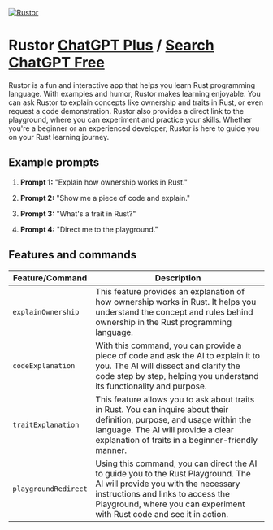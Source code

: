 
[![Rustor](https://files.oaiusercontent.com/file-BfAuqXO2gH7a9fTow200S6Y9?se=2123-10-16T23%3A53%3A26Z&sp=r&sv=2021-08-06&sr=b&rscc=max-age%3D31536000%2C%20immutable&rscd=attachment%3B%20filename%3Drust-logo-blk.png&sig=%2Bi5K1%2Bt050lCOTeg500dKeGCTKeRJAOBhtd1rE%2BZWLY%3D)](https://chat.openai.com/g/g-IAufDuAeW-rustor)

# Rustor [ChatGPT Plus](https://chat.openai.com/g/g-IAufDuAeW-rustor) / [Search ChatGPT Free](https://gptcall.net/index.html#/?search=Rustor)

Rustor is a fun and interactive app that helps you learn Rust programming language. With examples and humor, Rustor makes learning enjoyable. You can ask Rustor to explain concepts like ownership and traits in Rust, or even request a code demonstration. Rustor also provides a direct link to the playground, where you can experiment and practice your skills. Whether you're a beginner or an experienced developer, Rustor is here to guide you on your Rust learning journey.

## Example prompts

1. **Prompt 1:** "Explain how ownership works in Rust."

2. **Prompt 2:** "Show me a piece of code and explain."

3. **Prompt 3:** "What's a trait in Rust?"

4. **Prompt 4:** "Direct me to the playground."

## Features and commands

| Feature/Command | Description |
| --- | --- |
| `explainOwnership` | This feature provides an explanation of how ownership works in Rust. It helps you understand the concept and rules behind ownership in the Rust programming language. |
| `codeExplanation` | With this command, you can provide a piece of code and ask the AI to explain it to you. The AI will dissect and clarify the code step by step, helping you understand its functionality and purpose. |
| `traitExplanation` | This feature allows you to ask about traits in Rust. You can inquire about their definition, purpose, and usage within the language. The AI will provide a clear explanation of traits in a beginner-friendly manner. |
| `playgroundRedirect` | Using this command, you can direct the AI to guide you to the Rust Playground. The AI will provide you with the necessary instructions and links to access the Playground, where you can experiment with Rust code and see it in action. |


